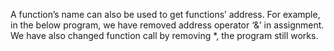 A function’s name can also be used to get functions’ address. For example, in the below program, we have removed address operator ‘&’ in assignment. We have also changed function call by removing *, the program still works.
